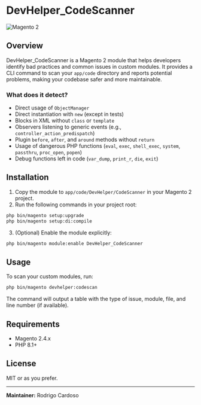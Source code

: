 # DevHelper_CodeScanner

![Magento 2](https://img.shields.io/badge/Magento-2.x-brightgreen.svg)

## Overview

DevHelper_CodeScanner is a Magento 2 module that helps developers identify bad practices and common issues in custom modules. It provides a CLI command to scan your `app/code` directory and reports potential problems, making your codebase safer and more maintainable.

### What does it detect?
- Direct usage of `ObjectManager`
- Direct instantiation with `new` (except in tests)
- Blocks in XML without `class` or `template`
- Observers listening to generic events (e.g., `controller_action_predispatch`)
- Plugin `before`, `after`, and `around` methods without `return`
- Usage of dangerous PHP functions (`eval`, `exec`, `shell_exec`, `system`, `passthru`, `proc_open`, `popen`)
- Debug functions left in code (`var_dump`, `print_r`, `die`, `exit`)

## Installation

1. Copy the module to `app/code/DevHelper/CodeScanner` in your Magento 2 project.
2. Run the following commands in your project root:

```bash
php bin/magento setup:upgrade
php bin/magento setup:di:compile
```

3. (Optional) Enable the module explicitly:
```bash
php bin/magento module:enable DevHelper_CodeScanner
```

## Usage

To scan your custom modules, run:

```bash
php bin/magento devhelper:codescan
```

The command will output a table with the type of issue, module, file, and line number (if available).

## Requirements
- Magento 2.4.x
- PHP 8.1+

## License

MIT or as you prefer.

---

**Maintainer:** Rodrigo Cardoso 